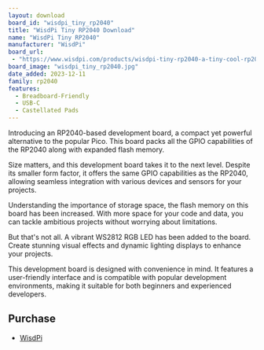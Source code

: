 ```yaml
---
layout: download
board_id: "wisdpi_tiny_rp2040"
title: "WisdPi Tiny RP2040 Download"
name: "WisdPi Tiny RP2040"
manufacturer: "WisdPi"
board_url:
 - "https://www.wisdpi.com/products/wisdpi-tiny-rp2040-a-tiny-cool-rp2040-dev-board-with-4mb-flash"
board_image: "wisdpi_tiny_rp2040.jpg"
date_added: 2023-12-11
family: rp2040
features:
  - Breadboard-Friendly
  - USB-C
  - Castellated Pads
---
```


Introducing an RP2040-based development board, a compact yet powerful alternative to the popular Pico. This board packs all the GPIO capabilities of the RP2040 along with expanded flash memory.

Size matters, and this development board takes it to the next level. Despite its smaller form factor, it offers the same GPIO capabilities as the RP2040, allowing seamless integration with various devices and sensors for your projects.

Understanding the importance of storage space, the flash memory on this board has been increased. With more space for your code and data, you can tackle ambitious projects without worrying about limitations.

But that's not all. A vibrant WS2812 RGB LED has been added to the board. Create stunning visual effects and dynamic lighting displays to enhance your projects.

This development board is designed with convenience in mind. It features a user-friendly interface and is compatible with popular development environments, making it suitable for both beginners and experienced developers.

## Purchase
* [WisdPi](https://www.wisdpi.com/products/wisdpi-tiny-rp2040-a-tiny-cool-rp2040-dev-board-with-4mb-flash)



